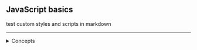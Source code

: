   
## JavaScript basics
  
test custom styles and scripts in markdown
  
---

<details>
  <summary>Concepts</summary>
  <div class="details-content>
    <ul>
      <li><a href="http://javascript.info/intro">An introduction to JavaScript</a></li>
      <li><a href="http://javascript.info/code-editors">Code editors</a></li>
    </ul>
  </div>
</details>

<script type="text/javascript" src="assets/js/main.js"></script>
